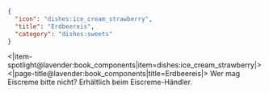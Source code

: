 ```json
{
  "icon": "dishes:ice_cream_strawberry",
  "title": "Erdbeereis",
  "category": "dishes:sweets"
}
```

<|item-spotlight@lavender:book_components|item=dishes:ice_cream_strawberry|>
<|page-title@lavender:book_components|title=Erdbeereis|>
Wer mag Eiscreme bitte nicht? Erhältlich beim Eiscreme-Händler.